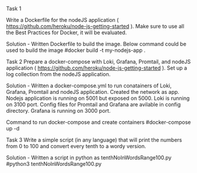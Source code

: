 Task 1 

Write a Dockerfile for the nodeJS application ( https://github.com/heroku/node-js-getting-started ). Make sure to use all the Best Practices for Docker, it will be evaluated.

Solution - 
Written Dockerfile to build the image. 
Below command could be used to build the image
#docker build -t my-nodejs-app .

Task 2
Prepare a docker-compose with Loki, Grafana, Promtail, and nodeJS application ( https://github.com/heroku/node-js-getting-started ). Set up a log collection from the nodeJS application.

Solution -
Written a docker-compose.yml to run conatainers of Loki, Grafana, Promtail and nodeJS application.
Created the network as app.
Nodejs application is running on 5001 but exposed on 5000.
Loki is running on 3100 port.
Config files for Promtail and Grafana are avilable in config directory.
Grafana is running on 3000 port.

Command to run docker-compose and create containers
#docker-compose up -d

Task 3 
Write a simple script (in any language) that will print the numbers from 0 to 100 and convert every tenth to a wordy version.

Solution -
Written a script in python as tenthNoInWordsRange100.py
#python3 tenthNoInWordsRange100.py
